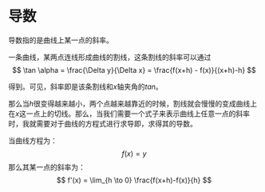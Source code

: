 # 导数

导数指的是曲线上某一点的斜率。

一条曲线，某两点连线形成曲线的割线，这条割线的斜率可以通过
$$
\tan \alpha = \frac{\Delta y}{\Delta x} = \frac{f(x+h) - f(x)}{(x+h)-h}
$$


得到。可见，斜率即是该条割线和$x$轴夹角的$tan$。

那么当$h$很变得越来越小，两个点越来越靠近的时候，割线就会慢慢的变成曲线上在$x$这一点上的切线。那么，当我们需要一个式子来表示曲线上任意一点的斜率时，我就需要对于曲线的方程式进行求导即，求得其的导数。

当曲线方程为：
$$
f(x) = y
$$
那么其某一点的斜率为：
$$
f'(x) = \lim_{h \to 0} \frac{f(x+h)-f(x)}{h}
$$








